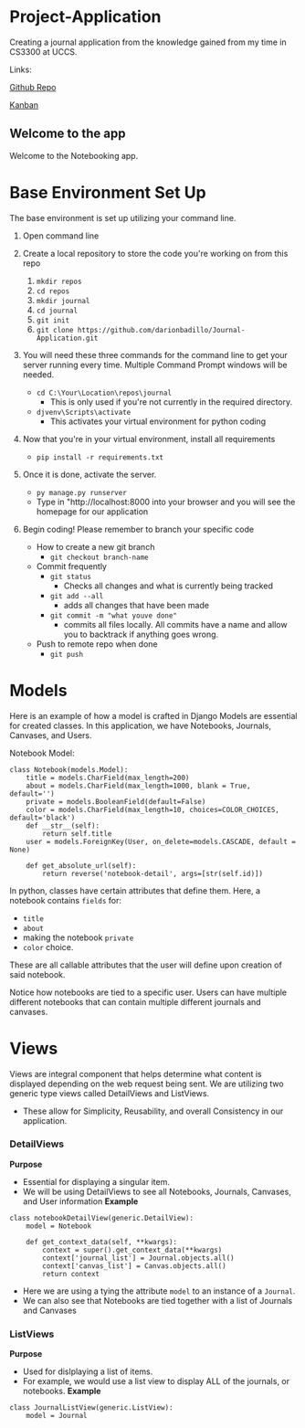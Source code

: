 # Project-Application
Creating a journal application from the knowledge gained from my time in CS3300 at UCCS.

Links:

[Github Repo](https://github.com/darionbadillo/Journal-Application)

[Kanban](https://github.com/users/darionbadillo/projects/2)

## Welcome to the app
Welcome to the Notebooking app. 

# Base Environment Set Up
The base environment is set up utilizing your command line. 

1. Open command line
2. Create a local repository to store the code you're working on from this repo
    1. `mkdir repos`
    2. `cd repos`
    3. `mkdir journal`
    4. `cd journal`
    5. `git init`
    6. `git clone https://github.com/darionbadillo/Journal-Application.git`

3. You will need these three commands for the command line to get your server running every time. Multiple Command Prompt windows will be needed.
    - `cd C:\Your\Location\repos\journal`
        - This is only used if you're not currently in the required directory.
    - `djvenv\Scripts\activate`
        - This activates your virtual environment for python coding

4. Now that you're in your virtual environment, install all requirements
    - `pip install -r requirements.txt`

5. Once it is done, activate the server.
    - `py manage.py runserver`
    - Type in "http://localhost:8000 into your browser and you will see the homepage for our application

6. Begin coding! Please remember to branch your specific code
    - How to create a new git branch
        - `git checkout branch-name`
    - Commit frequently
        - `git status`
            - Checks all changes and what is currently being tracked
        - `git add --all`
            - adds all changes that have been made
        - `git commit -m "what youve done"`
            - commits all files locally. All commits have a name and allow you to backtrack if anything goes wrong.
    - Push to remote repo when done
        - `git push`


# Models
Here is an example of how a model is crafted in Django
Models are essential for created classes. In this application, we have Notebooks, Journals, Canvases, and Users.

Notebook Model:

```
class Notebook(models.Model):
    title = models.CharField(max_length=200)
    about = models.CharField(max_length=1000, blank = True, default='')
    private = models.BooleanField(default=False)
    color = models.CharField(max_length=10, choices=COLOR_CHOICES, default='black')
    def __str__(self):
        return self.title
    user = models.ForeignKey(User, on_delete=models.CASCADE, default = None)
    
    def get_absolute_url(self):
        return reverse('notebook-detail', args=[str(self.id)])
```


In python, classes have certain attributes that define them. Here, a notebook contains `fields` for:
- `title`
- `about`
- making the notebook `private` 
- `color` choice. 

These are all callable attributes that the user will define upon creation of said notebook.

Notice how notebooks are tied to a specific user. Users can have multiple different notebooks that can contain multiple different journals and canvases.

# Views
Views are integral component that helps determine what content is displayed depending on the web request being sent.
We are utilizing two generic type views called DetailViews and ListViews.
- These allow for Simplicity, Reusability, and overall Consistency in our application. 
### DetailViews
**Purpose**
- Essential for displaying a singular item. 
- We will be using DetailViews to see all Notebooks, Journals, Canvases, and User information
**Example**
```
class notebookDetailView(generic.DetailView):
    model = Notebook 
    
    def get_context_data(self, **kwargs):
        context = super().get_context_data(**kwargs)
        context['journal_list'] = Journal.objects.all()
        context['canvas_list'] = Canvas.objects.all()
        return context
```
- Here we are using a tying the attribute `model` to an instance of a `Journal`. 
- We can also see that Notebooks are tied together with a list of Journals and Canvases

### ListViews
**Purpose**
- Used for dislplaying a list of items.
- For example, we would use a list view to display ALL of the journals, or notebooks.
**Example**
```
class JournalListView(generic.ListView):
    model = Journal
```
